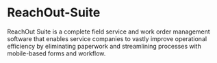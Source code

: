 # ReachOut-Suite
ReachOut Suite is a complete field service and work order management software that enables service companies to vastly improve operational efficiency by eliminating paperwork and streamlining processes with mobile-based forms and workflow. 
